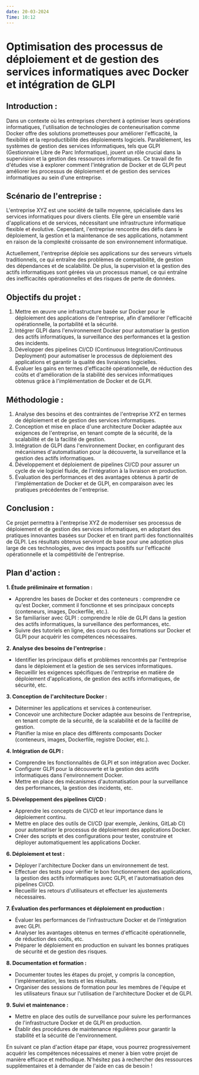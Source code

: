 ```yaml
---
date: 20-03-2024
Time: 10:12
---
```



# Optimisation des processus de déploiement et de gestion des services informatiques avec Docker et intégration de GLPI

## Introduction :
Dans un contexte où les entreprises cherchent à optimiser leurs opérations informatiques, l'utilisation de technologies de conteneurisation comme Docker offre des solutions prometteuses pour améliorer l'efficacité, la flexibilité et la reproductibilité des déploiements logiciels. Parallèlement, les systèmes de gestion des services informatiques, tels que GLPI (Gestionnaire Libre de Parc Informatique), jouent un rôle crucial dans la supervision et la gestion des ressources informatiques. Ce travail de fin d'études vise à explorer comment l'intégration de Docker et de GLPI peut améliorer les processus de déploiement et de gestion des services informatiques au sein d'une entreprise.

## Scénario de l'entreprise :
L'entreprise XYZ est une société de taille moyenne, spécialisée dans les services informatiques pour divers clients. Elle gère un ensemble varié d'applications et de services, nécessitant une infrastructure informatique flexible et évolutive. Cependant, l'entreprise rencontre des défis dans le déploiement, la gestion et la maintenance de ses applications, notamment en raison de la complexité croissante de son environnement informatique.

Actuellement, l'entreprise déploie ses applications sur des serveurs virtuels traditionnels, ce qui entraîne des problèmes de compatibilité, de gestion des dépendances et de scalabilité. De plus, la supervision et la gestion des actifs informatiques sont gérées via un processus manuel, ce qui entraîne des inefficacités opérationnelles et des risques de perte de données.

## Objectifs du projet :
1. Mettre en œuvre une infrastructure basée sur Docker pour le déploiement des applications de l'entreprise, afin d'améliorer l'efficacité opérationnelle, la portabilité et la sécurité.
2. Intégrer GLPI dans l'environnement Docker pour automatiser la gestion des actifs informatiques, la surveillance des performances et la gestion des incidents.
3. Développer des pipelines CI/CD (Continuous Integration/Continuous Deployment) pour automatiser le processus de déploiement des applications et garantir la qualité des livraisons logicielles.
4. Évaluer les gains en termes d'efficacité opérationnelle, de réduction des coûts et d'amélioration de la stabilité des services informatiques obtenus grâce à l'implémentation de Docker et de GLPI.

## Méthodologie :
1. Analyse des besoins et des contraintes de l'entreprise XYZ en termes de déploiement et de gestion des services informatiques.
2. Conception et mise en place d'une architecture Docker adaptée aux exigences de l'entreprise, en tenant compte de la sécurité, de la scalabilité et de la facilité de gestion.
3. Intégration de GLPI dans l'environnement Docker, en configurant des mécanismes d'automatisation pour la découverte, la surveillance et la gestion des actifs informatiques.
4. Développement et déploiement de pipelines CI/CD pour assurer un cycle de vie logiciel fluide, de l'intégration à la livraison en production.
5. Évaluation des performances et des avantages obtenus à partir de l'implémentation de Docker et de GLPI, en comparaison avec les pratiques précédentes de l'entreprise.

## Conclusion :
Ce projet permettra à l'entreprise XYZ de moderniser ses processus de déploiement et de gestion des services informatiques, en adoptant des pratiques innovantes basées sur Docker et en tirant parti des fonctionnalités de GLPI. Les résultats obtenus serviront de base pour une adoption plus large de ces technologies, avec des impacts positifs sur l'efficacité opérationnelle et la compétitivité de l'entreprise.

## Plan d'action :

**1. Étude préliminaire et formation :**
   - Apprendre les bases de Docker et des conteneurs : comprendre ce qu'est Docker, comment il fonctionne et ses principaux concepts (conteneurs, images, Dockerfile, etc.).
   - Se familiariser avec GLPI : comprendre le rôle de GLPI dans la gestion des actifs informatiques, la surveillance des performances, etc.
   - Suivre des tutoriels en ligne, des cours ou des formations sur Docker et GLPI pour acquérir les compétences nécessaires.

**2. Analyse des besoins de l'entreprise :**
   - Identifier les principaux défis et problèmes rencontrés par l'entreprise dans le déploiement et la gestion de ses services informatiques.
   - Recueillir les exigences spécifiques de l'entreprise en matière de déploiement d'applications, de gestion des actifs informatiques, de sécurité, etc.

**3. Conception de l'architecture Docker :**
   - Déterminer les applications et services à conteneuriser.
   - Concevoir une architecture Docker adaptée aux besoins de l'entreprise, en tenant compte de la sécurité, de la scalabilité et de la facilité de gestion.
   - Planifier la mise en place des différents composants Docker (conteneurs, images, Dockerfile, registre Docker, etc.).

**4. Intégration de GLPI :**
   - Comprendre les fonctionnalités de GLPI et son intégration avec Docker.
   - Configurer GLPI pour la découverte et la gestion des actifs informatiques dans l'environnement Docker.
   - Mettre en place des mécanismes d'automatisation pour la surveillance des performances, la gestion des incidents, etc.

**5. Développement des pipelines CI/CD :**
   - Apprendre les concepts de CI/CD et leur importance dans le déploiement continu.
   - Mettre en place des outils de CI/CD (par exemple, Jenkins, GitLab CI) pour automatiser le processus de déploiement des applications Docker.
   - Créer des scripts et des configurations pour tester, construire et déployer automatiquement les applications Docker.

**6. Déploiement et test :**
   - Déployer l'architecture Docker dans un environnement de test.
   - Effectuer des tests pour vérifier le bon fonctionnement des applications, la gestion des actifs informatiques avec GLPI, et l'automatisation des pipelines CI/CD.
   - Recueillir les retours d'utilisateurs et effectuer les ajustements nécessaires.

**7. Évaluation des performances et déploiement en production :**
   - Évaluer les performances de l'infrastructure Docker et de l'intégration avec GLPI.
   - Analyser les avantages obtenus en termes d'efficacité opérationnelle, de réduction des coûts, etc.
   - Préparer le déploiement en production en suivant les bonnes pratiques de sécurité et de gestion des risques.

**8. Documentation et formation :**
   - Documenter toutes les étapes du projet, y compris la conception, l'implémentation, les tests et les résultats.
   - Organiser des sessions de formation pour les membres de l'équipe et les utilisateurs finaux sur l'utilisation de l'architecture Docker et de GLPI.

**9. Suivi et maintenance :**
   - Mettre en place des outils de surveillance pour suivre les performances de l'infrastructure Docker et de GLPI en production.
   - Établir des procédures de maintenance régulières pour garantir la stabilité et la sécurité de l'environnement.

En suivant ce plan d'action étape par étape, vous pourrez progressivement acquérir les compétences nécessaires et mener à bien votre projet de manière efficace et méthodique. N'hésitez pas à rechercher des ressources supplémentaires et à demander de l'aide en cas de besoin !